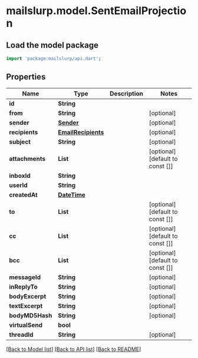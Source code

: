 # mailslurp.model.SentEmailProjection

## Load the model package
```dart
import 'package:mailslurp/api.dart';
```

## Properties
Name | Type | Description | Notes
------------ | ------------- | ------------- | -------------
**id** | **String** |  | 
**from** | **String** |  | [optional] 
**sender** | [**Sender**](Sender) |  | [optional] 
**recipients** | [**EmailRecipients**](EmailRecipients) |  | [optional] 
**subject** | **String** |  | [optional] 
**attachments** | **List<String>** |  | [optional] [default to const []]
**inboxId** | **String** |  | 
**userId** | **String** |  | 
**createdAt** | [**DateTime**](DateTime) |  | 
**to** | **List<String>** |  | [optional] [default to const []]
**cc** | **List<String>** |  | [optional] [default to const []]
**bcc** | **List<String>** |  | [optional] [default to const []]
**messageId** | **String** |  | [optional] 
**inReplyTo** | **String** |  | [optional] 
**bodyExcerpt** | **String** |  | [optional] 
**textExcerpt** | **String** |  | [optional] 
**bodyMD5Hash** | **String** |  | [optional] 
**virtualSend** | **bool** |  | 
**threadId** | **String** |  | [optional] 

[[Back to Model list]](../README#documentation-for-models) [[Back to API list]](../README#documentation-for-api-endpoints) [[Back to README]](../README)


